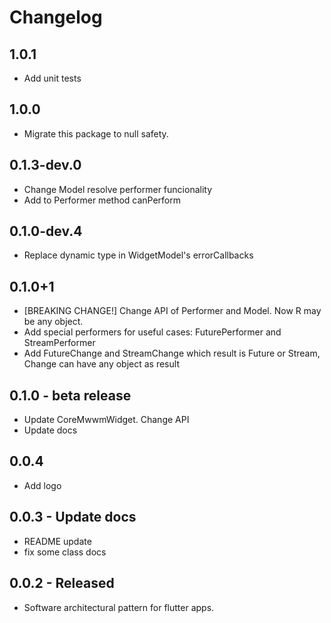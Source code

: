 # Changelog

## 1.0.1

* Add unit tests

## 1.0.0

* Migrate this package to null safety.

## 0.1.3-dev.0

* Change Model resolve performer funcionality
* Add to Performer method canPerform

## 0.1.0-dev.4

* Replace dynamic type in WidgetModel's errorCallbacks

## 0.1.0+1

* [BREAKING CHANGE!] Change API of Performer and Model. Now R may be any object.
* Add special performers for useful cases: FuturePerformer and StreamPerformer
* Add FutureChange<R> and StreamChange<R> which result is Future<R> or Stream<R>, Change<R> can have any object as result
  
## 0.1.0 - beta release

* Update CoreMwwmWidget. Change API
* Update docs

## 0.0.4 

* Add logo

## 0.0.3 - Update docs
* README update
* fix some class docs

## 0.0.2 - Released

* Software architectural pattern for flutter apps.

